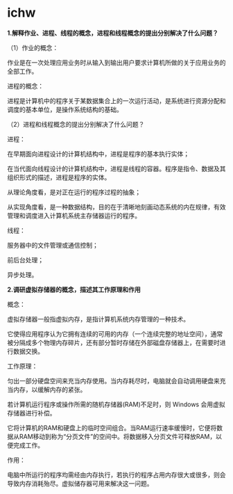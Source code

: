 # ichw

**1.解释作业、进程、线程的概念，进程和线程概念的提出分别解决了什么问题？**

（1）作业的概念：

作业是在一次处理应用业务时从输入到输出用户要求计算机所做的关于应用业务的全部工作。

进程的概念：

进程是计算机中的程序关于某数据集合上的一次运行活动，是系统进行资源分配和调度的基本单位，是操作系统结构的基础。

（2）进程和线程概念的提出分别解决了什么问题？

进程：

在早期面向进程设计的计算机结构中，进程是程序的基本执行实体；

在当代面向线程设计的计算机结构中，进程是线程的容器。程序是指令、数据及其组织形式的描述，进程是程序的实体。

从理论角度看，是对正在运行的程序过程的抽象；

从实现角度看，是一种数据结构，目的在于清晰地刻画动态系统的内在规律，有效管理和调度进入计算机系统主存储器运行的程序。

线程：

服务器中的文件管理或通信控制；

前后台处理；

异步处理。

**2.调研虚拟存储器的概念，描述其工作原理和作用**

概念：

虚拟存储器一般指虚拟内存，是指计算机系统内存管理的一种技术。

它使得应用程序认为它拥有连续的可用的内存（一个连续完整的地址空间），通常被分隔成多个物理内存碎片，还有部分暂时存储在外部磁盘存储器上，在需要时进行数据交换。

工作原理：

匀出一部分硬盘空间来充当内存使用。当内存耗尽时，电脑就会自动调用硬盘来充当内存，以缓解内存的紧张。

若计算机运行程序或操作所需的随机存储器(RAM)不足时，则 Windows 会用虚拟存储器进行补偿。

它将计算机的RAM和硬盘上的临时空间组合。当RAM运行速率缓慢时，它便将数据从RAM移动到称为“分页文件”的空间中。将数据移入分页文件可释放RAM，以便完成工作。

作用：

电脑中所运行的程序均需经由内存执行，若执行的程序占用内存很大或很多，则会导致内存消耗殆尽。虚拟储存器可用来解决这一问题。






